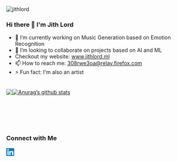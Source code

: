 <p align="left"> 
<img src="https://komarev.com/ghpvc/?username=USERNAME&label=Views&color=blue&style=plastic" alt="jithlord" />
 </p>
 
### Hi there 👋 I'm Jith Lord

- 🔭 I’m currently working on Music Generation based on Emotion Recognition
- 👯 I’m looking to collaborate on projects based on AI and ML
-  Checkout my website: www.jithlord.ml
- 📫 How to reach me: 308rwe3oa@relay.firefox.com
- ⚡ Fun fact: I'm also an artist
</br></br>

[![Anurag’s github stats](https://github-readme-stats.vercel.app/api?username=jithlord&theme=midnight-purple&show_icons=true)](https://github.com/jithlord)
<a href="https://github.com/jithlord">
  <img align="left" src="https://github-readme-stats.vercel.app/api/top-langs/?username=jithlord&theme=dark&hide_langs_below=1" />
</a>

</br></br>
</br></br>
### Connect with Me
<a href="https://www.linkedin.com/in/jithin-nambiar-j/"><img align="left" src="https://raw.githubusercontent.com/jithlord/jithlord/main/images/linkedin.svg" alt="Yu Shi | LinkedIn" width="21px"/></a>
